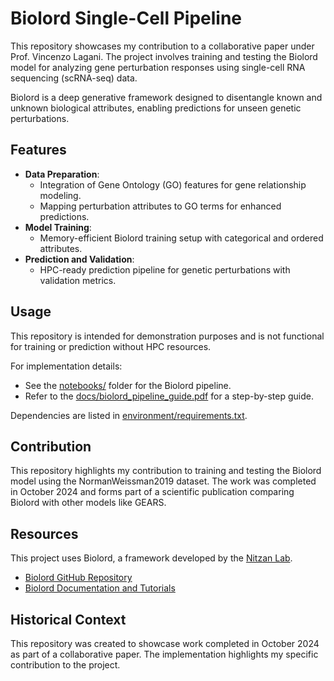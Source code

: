 # Biolord Single-Cell Pipeline

This repository showcases my contribution to a collaborative paper under Prof. Vincenzo Lagani. The project involves training and testing the Biolord model for analyzing gene perturbation responses using single-cell RNA sequencing (scRNA-seq) data.

Biolord is a deep generative framework designed to disentangle known and unknown biological attributes, enabling predictions for unseen genetic perturbations.

## Features

- **Data Preparation**:
  - Integration of Gene Ontology (GO) features for gene relationship modeling.
  - Mapping perturbation attributes to GO terms for enhanced predictions.
- **Model Training**:
  - Memory-efficient Biolord training setup with categorical and ordered attributes.
- **Prediction and Validation**:
  - HPC-ready prediction pipeline for genetic perturbations with validation metrics.

## Usage

This repository is intended for demonstration purposes and is not functional for training or prediction without HPC resources.

For implementation details:
- See the [notebooks/](notebooks/) folder for the Biolord pipeline.
- Refer to the [docs/biolord_pipeline_guide.pdf](docs/biolord_pipeline_guide.pdf) for a step-by-step guide.

Dependencies are listed in [environment/requirements.txt](environment/requirements.txt).
## Contribution

This repository highlights my contribution to training and testing the Biolord model using the NormanWeissman2019 dataset. The work was completed in October 2024 and forms part of a scientific publication comparing Biolord with other models like GEARS.
## Resources

This project uses Biolord, a framework developed by the [Nitzan Lab](https://nitzanlab.github.io/).

- [Biolord GitHub Repository](https://github.com/nitzanlab/biolord)
- [Biolord Documentation and Tutorials](https://biolord.readthedocs.io/en/latest/tutorials/biolord_pipeline.html)
## Historical Context

This repository was created to showcase work completed in October 2024 as part of a collaborative paper. The implementation highlights my specific contribution to the project.
